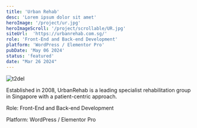 ```yaml
---
title: 'Urban Rehab'
desc: 'Lorem ipsum dolor sit amet'
heroImage: '/project/ur.jpg'
heroImageScroll: '/project/scrollable/UR.jpg'
siteUrl:  'https://urbanrehab.com.sg/'
role: 'Front-End and Back-end Development'
platform: 'WordPress / Elementor Pro'
pubDate: 'May 06 2024'
status: 'featured'
date: "Mar 26 2024"
---
```


![t2del](/project/ur.jpg)

Established in 2008, UrbanRehab is a leading specialist rehabilitation group in Singapore with a patient-centric approach.
<p>Role: Front-End and Back-end Development</p>
<p>Platform: WordPress / Elementor Pro</p>